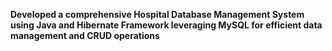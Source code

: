 **Developed a comprehensive Hospital Database Management System using Java and Hibernate Framework leveraging MySQL for efficient data management and CRUD operations**
